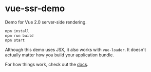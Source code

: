 # vue-ssr-demo

Demo for Vue 2.0 server-side rendering.

``` bash
npm install
npm run build
npm start
```

Although this demo uses JSX, it also works with `vue-loader`. It doesn't actually matter how you build your application bundle.

For how things work, check out the [docs](https://github.com/vuejs/vue/tree/next/packages/vue-server-renderer).

